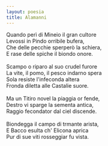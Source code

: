 ```yaml
---
layout: poesia
title: Alamanni
---
```


Quando perì di Mineio il gran cultore\
Levossi in Pindo orribile bufera,\
Che delle pecchie sperperò la schiera,\
E rase delle spiche il biondo onore.\
\
Scampo o riparo al suo crudel furore\
La vite, il pomo, il pesco indarno spera\
Sola resiste l'infeconda altera\
Fronda diletta alle Castalie suore.\
\
Ma un Titiro novel la piaggia or fende,\
Destro vi sparge la sementa antica,\
Raggio fecondator dal ciel discende.\
\
Biondegga il campo di trmante arista,\
E Bacco esulta ch' Elicona aprica\
Pur di sue viti rosseggiar fu vista.